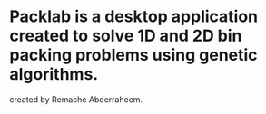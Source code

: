# Packlab is a desktop application created to solve 1D and 2D bin packing problems using genetic algorithms.
created by Remache Abderraheem.
